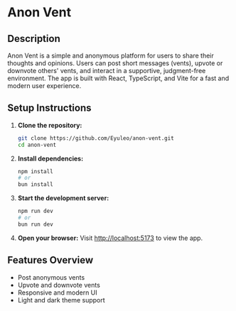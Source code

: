 # Anon Vent

## Description

Anon Vent is a simple and anonymous platform for users to share their thoughts and opinions. Users can post short messages (vents), upvote or downvote others' vents, and interact in a supportive, judgment-free environment. The app is built with React, TypeScript, and Vite for a fast and modern user experience.

## Setup Instructions

1. **Clone the repository:**
   ```bash
   git clone https://github.com/Eyuleo/anon-vent.git
   cd anon-vent
   ```
2. **Install dependencies:**
   ```bash
   npm install
   # or
   bun install
   ```
3. **Start the development server:**
   ```bash
   npm run dev
   # or
   bun run dev
   ```
4. **Open your browser:**
   Visit [http://localhost:5173](http://localhost:5173) to view the app.

## Features Overview

- Post anonymous vents
- Upvote and downvote vents
- Responsive and modern UI
- Light and dark theme support
